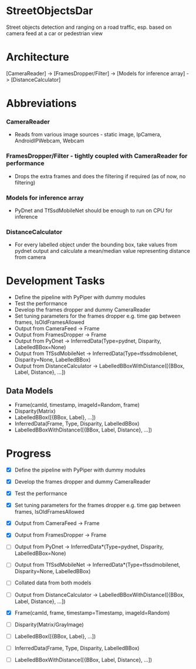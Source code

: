 # StreetObjectsDar

Street objects detection and ranging on a road traffic, esp. based on camera feed at a car or pedestrian view

# Architecture

[CameraReader] -> [FramesDropper/Filter] -> [Models for inference array] -> [DistanceCalculator]

# Abbreviations

### CameraReader
- Reads from various image sources - static image, IpCamera, AndroidIPWebcam, Webcam

### FramesDropper/Filter - tightly coupled with CameraReader for performance
- Drops the extra frames and does the filtering if required (as of now, no filtering)

### Models for inference array
- PyDnet and TfSsdMobileNet should be enough to run on CPU for inference

### DistanceCalculator
- For every labelled object under the bounding box, take values from pydnet output and calculate a mean/median value representing distance from camera

# Development Tasks
- Define the pipeline with PyPiper with dummy modules
- Test the performance
- Develop the frames dropper and dummy CameraReader
- Set tuning parameters for the frames dropper e.g. time gap between frames, IsOldFramesAllowed
- Output from CameraFeed -> Frame
- Output from FramesDropper -> Frame
- Output from PyDnet -> InferredData(Type=pydnet, Disparity, LabelledBBox=None)
- Output from TfSsdMobileNet -> InferredData(Type=tfssdmobilenet, Disparity=None, LabelledBBox)
- Output from DistanceCalculator -> LabelledBBoxWithDistance([{BBox, Label, Distance}, ...])

## Data Models
- Frame(camId, timestamp, imageId=Random, frame)
- Disparity(Matrix)
- LabelledBBox([{BBox, Label}, ...])
- InferredData(Frame, Type, Disparity, LabelledBBox)
- LabelledBBoxWithDistance([{BBox, Label, Distance}, ...])

# Progress
- [x] Define the pipeline with PyPiper with dummy modules
- [x] Develop the frames dropper and dummy CameraReader
- [x] Test the performance
- [x] Set tuning parameters for the frames dropper e.g. time gap between frames, IsOldFramesAllowed
- [x] Output from CameraFeed -> Frame
- [x] Output from FramesDropper -> Frame
- [ ] Output from PyDnet -> InferredData*(Type=pydnet, Disparity, LabelledBBox=None)
- [ ] Output from TfSsdMobileNet -> InferredData*(Type=tfssdmobilenet, Disparity=None, LabelledBBox)
- [ ] Collated data from both models
- [ ] Output from DistanceCalculator -> LabelledBBoxWithDistance([{BBox, Label, Distance}, ...])

- [x] Frame(camId, frame, timestamp=Timestamp, imageId=Random)
- [ ] Disparity(Matrix/GrayImage)
- [ ] LabelledBBox([{BBox, Label}, ...])
- [ ] InferredData(Frame, Type, Disparity, LabelledBBox)
- [ ] LabelledBBoxWithDistance([{BBox, Label, Distance}, ...])
